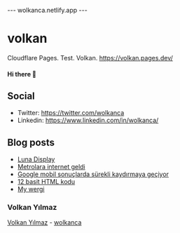 ---  wolkanca.netlify.app ---
# volkan
Cloudflare Pages. Test. Volkan. https://volkan.pages.dev/

#### Hi there 👋

## Social
- Twitter: https://twitter.com/wolkanca
- Linkedin: https://www.linkedin.com/in/wolkanca/


## Blog posts
<!-- BLOG-POST-LIST:START -->
- [Luna Display](https://wolkanca.com.tr/luna-display/)
- [Metrolara internet geldi](https://wolkanca.com.tr/metrolara-internet-geldi/)
- [Google mobil sonuçlarda sürekli kaydırmaya geçiyor](https://wolkanca.com.tr/google-mobil-sonuclarda-surekli-kaydirmaya-geciyor/)
- [12 basit HTML kodu](https://wolkanca.com.tr/12-basit-html-kodu/)
- [My wergi](https://wolkanca.com.tr/my-wergi/)
<!-- BLOG-POST-LIST:END -->


### Volkan Yılmaz

[Volkan Yılmaz](https://volkanyilmaz.com.tr/) - [wolkanca](https://wolkanca.com.tr/)

